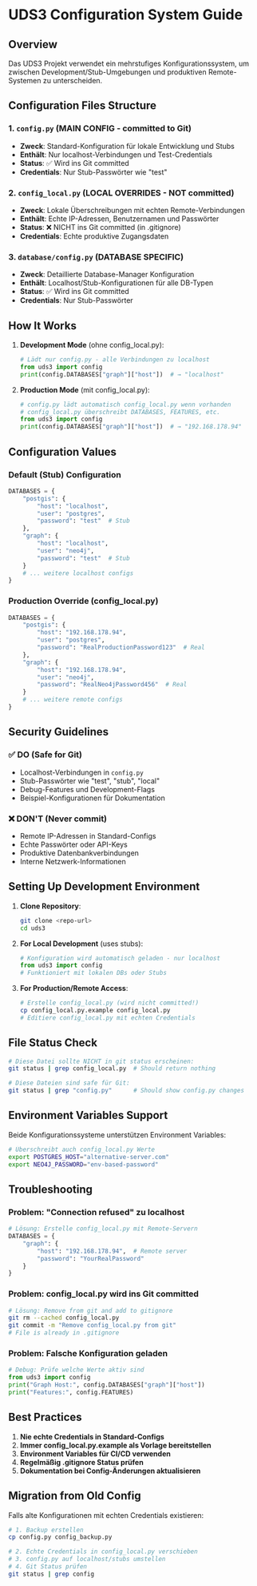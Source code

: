 # UDS3 Configuration System Guide

## Overview

Das UDS3 Projekt verwendet ein mehrstufiges Konfigurationssystem, um zwischen Development/Stub-Umgebungen und produktiven Remote-Systemen zu unterscheiden.

## Configuration Files Structure

### 1. `config.py` (MAIN CONFIG - committed to Git)
- **Zweck**: Standard-Konfiguration für lokale Entwicklung und Stubs
- **Enthält**: Nur localhost-Verbindungen und Test-Credentials
- **Status**: ✅ Wird ins Git committed
- **Credentials**: Nur Stub-Passwörter wie "test"

### 2. `config_local.py` (LOCAL OVERRIDES - NOT committed)
- **Zweck**: Lokale Überschreibungen mit echten Remote-Verbindungen
- **Enthält**: Echte IP-Adressen, Benutzernamen und Passwörter
- **Status**: ❌ NICHT ins Git committed (in .gitignore)
- **Credentials**: Echte produktive Zugangsdaten

### 3. `database/config.py` (DATABASE SPECIFIC)
- **Zweck**: Detaillierte Database-Manager Konfiguration
- **Enthält**: Localhost/Stub-Konfigurationen für alle DB-Typen
- **Status**: ✅ Wird ins Git committed
- **Credentials**: Nur Stub-Passwörter

## How It Works

1. **Development Mode** (ohne config_local.py):
   ```python
   # Lädt nur config.py - alle Verbindungen zu localhost
   from uds3 import config
   print(config.DATABASES["graph"]["host"])  # → "localhost"
   ```

2. **Production Mode** (mit config_local.py):
   ```python
   # config.py lädt automatisch config_local.py wenn vorhanden
   # config_local.py überschreibt DATABASES, FEATURES, etc.
   from uds3 import config
   print(config.DATABASES["graph"]["host"])  # → "192.168.178.94"
   ```

## Configuration Values

### Default (Stub) Configuration
```python
DATABASES = {
    "postgis": {
        "host": "localhost",
        "user": "postgres", 
        "password": "test"  # Stub
    },
    "graph": {
        "host": "localhost",
        "user": "neo4j",
        "password": "test"  # Stub
    }
    # ... weitere localhost configs
}
```

### Production Override (config_local.py)
```python
DATABASES = {
    "postgis": {
        "host": "192.168.178.94",
        "user": "postgres",
        "password": "RealProductionPassword123"  # Real
    },
    "graph": {
        "host": "192.168.178.94", 
        "user": "neo4j",
        "password": "RealNeo4jPassword456"  # Real
    }
    # ... weitere remote configs
}
```

## Security Guidelines

### ✅ DO (Safe for Git)
- Localhost-Verbindungen in `config.py`
- Stub-Passwörter wie "test", "stub", "local"
- Debug-Features und Development-Flags
- Beispiel-Konfigurationen für Dokumentation

### ❌ DON'T (Never commit)
- Remote IP-Adressen in Standard-Configs
- Echte Passwörter oder API-Keys
- Produktive Datenbankverbindungen
- Interne Netzwerk-Informationen

## Setting Up Development Environment

1. **Clone Repository**:
   ```bash
   git clone <repo-url>
   cd uds3
   ```

2. **For Local Development** (uses stubs):
   ```python
   # Konfiguration wird automatisch geladen - nur localhost
   from uds3 import config
   # Funktioniert mit lokalen DBs oder Stubs
   ```

3. **For Production/Remote Access**:
   ```bash
   # Erstelle config_local.py (wird nicht committed!)
   cp config_local.py.example config_local.py
   # Editiere config_local.py mit echten Credentials
   ```

## File Status Check

```bash
# Diese Datei sollte NICHT in git status erscheinen:
git status | grep config_local.py  # Should return nothing

# Diese Dateien sind safe für Git:
git status | grep "config.py"      # Should show config.py changes
```

## Environment Variables Support

Beide Konfigurationssysteme unterstützen Environment Variables:

```bash
# Überschreibt auch config_local.py Werte
export POSTGRES_HOST="alternative-server.com"
export NEO4J_PASSWORD="env-based-password"
```

## Troubleshooting

### Problem: "Connection refused" zu localhost
```python
# Lösung: Erstelle config_local.py mit Remote-Servern
DATABASES = {
    "graph": {
        "host": "192.168.178.94",  # Remote server
        "password": "YourRealPassword"
    }
}
```

### Problem: config_local.py wird ins Git committed
```bash
# Lösung: Remove from git and add to gitignore
git rm --cached config_local.py
git commit -m "Remove config_local.py from git"
# File is already in .gitignore
```

### Problem: Falsche Konfiguration geladen
```python
# Debug: Prüfe welche Werte aktiv sind
from uds3 import config
print("Graph Host:", config.DATABASES["graph"]["host"])
print("Features:", config.FEATURES)
```

## Best Practices

1. **Nie echte Credentials in Standard-Configs**
2. **Immer config_local.py.example als Vorlage bereitstellen**
3. **Environment Variables für CI/CD verwenden** 
4. **Regelmäßig .gitignore Status prüfen**
5. **Dokumentation bei Config-Änderungen aktualisieren**

## Migration from Old Config

Falls alte Konfigurationen mit echten Credentials existieren:

```bash
# 1. Backup erstellen
cp config.py config_backup.py

# 2. Echte Credentials in config_local.py verschieben
# 3. config.py auf localhost/stubs umstellen
# 4. Git Status prüfen
git status | grep config
```
